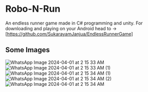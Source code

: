 # Robo-N-Run
An endless runner game made in C# programming and unity.
For downloading and playing on your Android head to -> [https://github.com/SukarayamJanjua/EndlessRunnerGame]

## Some Images
![WhatsApp Image 2024-04-01 at 2 15 33 AM](https://github.com/SukarayamJanjua/UnityGame/assets/94704551/aa95465f-1e24-410e-a5ab-c887538d5349)
![WhatsApp Image 2024-04-01 at 2 15 33 AM (1)](https://github.com/SukarayamJanjua/UnityGame/assets/94704551/36db35a1-d59f-4dd1-86db-39d6681350a4)
![WhatsApp Image 2024-04-01 at 2 15 34 AM (1)](https://github.com/SukarayamJanjua/UnityGame/assets/94704551/805b118c-f06b-448b-a790-43ef0c4b9a46)
![WhatsApp Image 2024-04-01 at 2 15 34 AM (2)](https://github.com/SukarayamJanjua/UnityGame/assets/94704551/e804a376-6d53-433a-bc38-56a76e22d1f3)
![WhatsApp Image 2024-04-01 at 2 15 34 AM](https://github.com/SukarayamJanjua/UnityGame/assets/94704551/7975cff6-d342-4ef1-8594-2fb47f537a4b)
